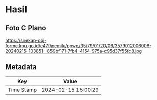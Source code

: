# Hasil

## Foto C Plano

https://sirekap-obj-formc.kpu.go.id/e47f/pemilu/ppwp/35/79/01/20/06/3579012006008-20240215-103851--859bf171-7fb4-4154-975a-c95d37f55fc8.jpg


## Metadata

| Key        | Value               |
| ---------- | ------------------- |
| Time Stamp | 2024-02-15 15:00:29 |



